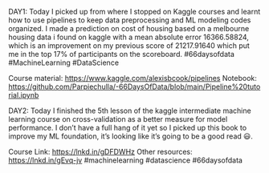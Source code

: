DAY1: 
Today I picked up from where I stopped on Kaggle courses and learnt how to use pipelines to keep data preprocessing and ML modeling codes organized. I made a prediction on cost of housing based on a melbourne housing data i found on kaggle with a mean absolute error 16366.58824, which is an improvement on my previous score of 21217.91640 which put me in the top 17% of participants on the scoreboard. 
#66daysofdata #MachineLearning #DataScience

Course material: https://www.kaggle.com/alexisbcook/pipelines
Notebook: https://github.com/Parpiechulla/-66DaysOfData/blob/main/Pipeline%20tutorial.ipynb



DAY2:
Today I finished the 5th lesson of the kaggle intermediate machine learning course on cross-validation as a better measure for model performance. I don’t have a full hang of it yet so I picked up this book to improve my ML foundation, it’s looking like it’s going to be a good read 😃.

Course Link: https://lnkd.in/gDFDWHz
Other resources: https://lnkd.in/gEvq-jv
#machinelearning #datascience #66daysofdata


